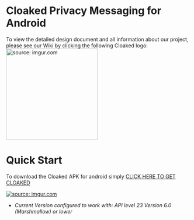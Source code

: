 # Cloaked Privacy Messaging for Android
To view the detailed design document and all information about our project, please see our Wiki by clicking the following Cloaked logo:
[<img src="https://i.imgur.com/3KkVkQ6.png" title="source: imgur.com" height =250/>](https://github.com/kbarry91/CloakedApp/wiki) 

# Quick Start
To download the Cloaked APK for android simply [CLICK HERE TO GET CLOAKED](https://github.com/kbarry91/CloakedApp/raw/master/Cloaked.apk)

<a href="https://imgur.com/0cLiuM6"><img src="https://i.imgur.com/0cLiuM6.jpg" title="source: imgur.com" /></a>
* _Current Version configured to work with: *API level 23 Version 6.0 (Marshmallow) or lower*_


